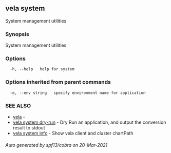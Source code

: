 ## vela system

System management utilities

### Synopsis

System management utilities

### Options

```
  -h, --help   help for system
```

### Options inherited from parent commands

```
  -e, --env string   specify environment name for application
```

### SEE ALSO

* [vela](vela.md)	 - 
* [vela system dry-run](vela_system_dry-run.md)	 - Dry Run an application, and output the conversion result to stdout
* [vela system info](vela_system_info.md)	 - Show vela client and cluster chartPath

###### Auto generated by spf13/cobra on 20-Mar-2021
